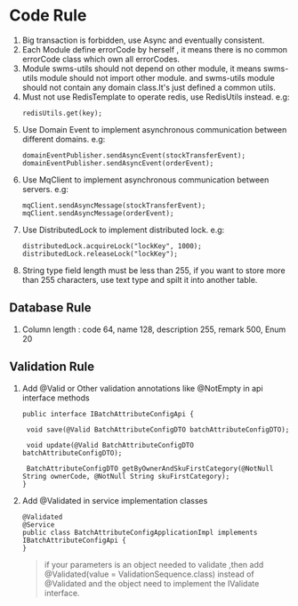# Code Rule

1. Big transaction is forbidden, use Async and eventually consistent.
2. Each Module define errorCode by herself , it means there is no common errorCode class which own all errorCodes.
3. Module swms-utils should not depend on other module, it means swms-utils module should not import other module. and
   swms-utils module should not contain any domain class.It's just defined a common utils.
4. Must not use RedisTemplate to operate redis, use RedisUtils instead. e.g:
   ```
   redisUtils.get(key);
   ```
5. Use Domain Event to implement asynchronous communication between different domains. e.g:
   ```
   domainEventPublisher.sendAsyncEvent(stockTransferEvent);
   domainEventPublisher.sendAsyncEvent(orderEvent);
   ```
6. Use MqClient to implement asynchronous communication between servers. e.g:
   ```
   mqClient.sendAsyncMessage(stockTransferEvent);
   mqClient.sendAsyncMessage(orderEvent);
   ```
7. Use DistributedLock to implement distributed lock. e.g:
   ```
   distributedLock.acquireLock("lockKey", 1000);
   distributedLock.releaseLock("lockKey");
   ```
8. String type field length must be less than 255, if you want to store more than 255 characters, use text type and
   spilt it into another table.

## Database Rule

1. Column length : code 64, name 128, description 255, remark 500, Enum 20

## Validation Rule

1. Add @Valid or Other validation annotations like @NotEmpty in api interface methods
   ```
   public interface IBatchAttributeConfigApi {

    void save(@Valid BatchAttributeConfigDTO batchAttributeConfigDTO);

    void update(@Valid BatchAttributeConfigDTO batchAttributeConfigDTO);

    BatchAttributeConfigDTO getByOwnerAndSkuFirstCategory(@NotNull String ownerCode, @NotNull String skuFirstCategory);
   }
   ```
2. Add @Validated in service implementation classes

   ```
   @Validated
   @Service
   public class BatchAttributeConfigApplicationImpl implements IBatchAttributeConfigApi {
   }
   ```
   > if your parameters is an object needed to validate ,then add @Validated(value = ValidationSequence.class) instead of @Validated and the object need to implement the IValidate interface.
